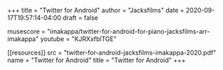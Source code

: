+++
title = "Twitter for Android"
author = "Jacksfilms"
date = 2020-09-17T19:57:14-04:00
draft = false

musescore = "imakappa/twitter-for-android-for-piano-jacksfilms-arr-imakappa"
youtube = "KJRXxfblTGE"

[[resources]]
  src = "twitter-for-android-jacksfilms-imakappa-2020.pdf"
  name = "Twitter for Android"
  title = "Twitter for Android"
+++